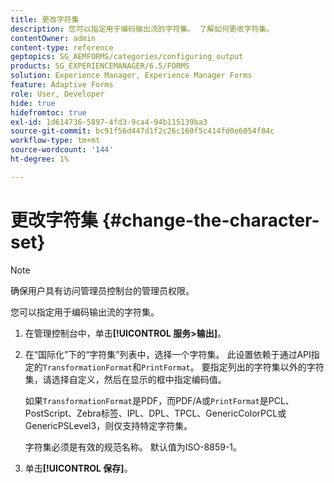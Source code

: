 ```yaml
---
title: 更改字符集
description: 您可以指定用于编码输出流的字符集。 了解如何更改字符集。
contentOwner: admin
content-type: reference
geptopics: SG_AEMFORMS/categories/configuring_output
products: SG_EXPERIENCEMANAGER/6.5/FORMS
solution: Experience Manager, Experience Manager Forms
feature: Adaptive Forms
role: User, Developer
hide: true
hidefromtoc: true
exl-id: 1d614736-5897-4fd3-9ca4-94b115139ba3
source-git-commit: bc91f56d447d1f2c26c160f5c414fd0e6054f84c
workflow-type: tm+mt
source-wordcount: '144'
ht-degree: 1%

---
```


# 更改字符集 {#change-the-character-set}

>[!NOTE]
> 
> 确保用户具有访问管理员控制台的管理员权限。

您可以指定用于编码输出流的字符集。

1. 在管理控制台中，单击&#x200B;**[!UICONTROL 服务>输出]**。
1. 在“国际化”下的“字符集”列表中，选择一个字符集。 此设置依赖于通过API指定的`TransformationFormat`和`PrintFormat`。 要指定列出的字符集以外的字符集，请选择自定义，然后在显示的框中指定编码值。

   如果`TransformationFormat`是PDF，而PDF/A或`PrintFormat`是PCL、PostScript、Zebra标签、IPL、DPL、TPCL、GenericColorPCL或GenericPSLevel3，则仅支持特定字符集。

   字符集必须是有效的规范名称。 默认值为ISO-8859-1。

1. 单击&#x200B;**[!UICONTROL 保存]**。

